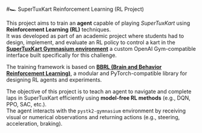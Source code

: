 #🏎️ SuperTuxKart Reinforcement Learning (RL Project)

This project aims to train an **agent** capable of playing *SuperTuxKart* using **Reinforcement Learning (RL)** techniques.  
It was developed as part of an academic project where students had to design, implement, and evaluate an RL policy to control a kart in the **[SuperTuxKart Gymnasium environment](https://github.com/bpiwowar/pystk2-gymnasium)**  a custom OpenAI Gym-compatible interface built specifically for this challenge.

The training framework is based on **[BBRL (Brain and Behavior Reinforcement Learning)](https://github.com/osigaud/bbrl)**, a modular and PyTorch-compatible library for designing RL agents and experiments.

The objective of this project is to teach an agent to navigate and complete laps in SuperTuxKart efficiently using **model-free RL methods** (e.g., DQN, PPO, SAC, etc.).  
The agent interacts with the `pystk2-gymnasium` environment by receiving visual or numerical observations and returning actions (e.g., steering, acceleration, braking).
